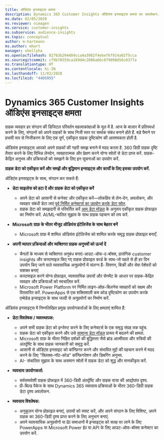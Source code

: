 ```yaml
---
title: ऑडिएंस इनसाइट्स क्षमता
description: Dynamics 365 Customer Insights ऑडियंस इनसाइट्स क्षमता का अवलोकन.
ms.date: 02/05/2020
ms.reviewer: nimagen
ms.service: customer-insights
ms.subservice: audience-insights
ms.topic: conceptual
author: m-hartmann
ms.author: mhart
manager: shellyha
ms.openlocfilehash: 82763b294484cca4a3982f4ebef6f914a02f5cca
ms.sourcegitcommit: cf9b78559ca189d4c2086a66c879098d56c0377a
ms.translationtype: HT
ms.contentlocale: hi-IN
ms.lasthandoff: 11/03/2020
ms.locfileid: "4405955"
---
```

# <a name="dynamics-365-customer-insights-audience-insights-capability"></a>Dynamics 365 Customer Insights ऑडिएंस इनसाइट्स क्षमता

ग्राहक व्यवहार हर संगठन की डिजिटल परिवर्तन महत्वाकांक्षाओं के मूल में है. आज के बाज़ार में प्रतिस्पर्धा करने के लिए, संगठनों को अपने ग्राहकों के साथ निजी स्तर पर सार्थक संबंध बनाने होते हैं. बड़े पैमाने पर प्रभावी रूप से निजीकरण के लिए एक पूर्ण, एकीकृत ग्राहक दृष्टिकोण की आवश्यकता होती है.

ऑडियंस इनसाइट्स आपको अपने ग्राहकों की गहरी समझ बनाने में मदद करता है. 360 डिग्री ग्राहक दृष्टि तैयार करने के लिए विभिन्न लेनदेन, व्यवहारात्मक और प्रेक्षण करने योग्य स्रोतों से डेटा प्राप्त करें. ग्राहक-केंद्रित अनुभव और प्रक्रियाओं को समझने के लिए इन सूचनाओं का उपयोग करें.

**ग्राहक डेटा को एकीकृत करें और समझें और बुद्धिमान इन्साइट्स और कार्यों के लिए इसका उपयोग करें.**

ऑडिएंस इनसाइट्स के साथ, संगठन कर सकते हैं:  

- **डेटा साइलोस को हटा दें और ग्राहक डेटा को एकीकृत करें**

  - अपने डेटा को आसानी से कनेक्ट और एकीकृत करें—लोकप्रिय से लेन-देन, अवलोकन, और व्यवहार संबंधी डेटा लाएं [पूर्व निर्मित कनेक्टर्स का उपयोग करके डेटा स्रोत](data-sources.md).
  - ग्राहक डेटा को समझदारी से परिवर्तित करें [आम डेटा मॉडल](https://docs.microsoft.com/common-data-model/) के अनुरूप एकीकृत ग्राहक प्रोफाइल का निर्माण करें. AI/ML-चालित सुझाव के साथ ग्राहक पहचान को तय करें.

- **Microsoft ग्राफ़ के भीतर मौजूद ऑडियंस इंटेलिजेंस के साथ बेहतर बनें**

  - Microsoft ग्राफ़ में शामिल ऑडियंस इंटेलिजेंस को शामिल करके समृद्ध ग्राहक प्रोफ़ाइल बनाएँ.  

- **अपनी व्यापार प्रक्रियाओं और व्यक्तिगत ग्राहक अनुभवों को ऊर्जा दें**

  - चैनलों के माध्यम से व्यक्तिगत अनुबंध बनाएं-आउट-ऑफ-द-बॉक्स, प्रासंगिक customer insights और कस्टमाइज़ किए गए ग्राहक प्रोफ़ाइल कार्ड के साथ-जो पहले से ही हर दिन उपयोग किए जाने वाले व्यावसायिक अनुप्रयोगों में संलग्न हैं- विपणन, बिक्री और सेवा पेशेवरों को सशक्त बनाएं
  - कस्टमाइज़ करने योग्य प्रोफ़ाइल, व्यावसायिक उपायों और सेगमेंट के आधार पर ग्राहक-केंद्रित व्यवहार और प्रक्रियाओं को स्वचालित करें.
  - Microsoft Power Platform पर निर्मित लाइन-ऑफ़-बिज़नेस व्यवहारों को सक्षम और विस्तारित करें. PowerApps से एक शक्तिशाली कम कोड दृष्टिकोण का उपयोग करके एम्बेडेड इन्साइट्स के साथ जल्दी से अनुप्रयोगों का निर्माण करें.  

ऑडियंस इनसाइट्स में निम्नलिखित प्रमुख उपयोगकर्ताओं के लिए क्षमताएं शामिल हैं:

- **डेटा विश्लेषक / व्यवस्थापक:**

  - अपने सभी ग्राहक डेटा को इन्जेस्ट करने के लिए कनेक्टर्स के एक समृद्ध संग्रह तक पहुंच.
  - ग्राहक डेटा को एकीकृत करने और उसे [सामान्य डेटा मॉडल](https://docs.microsoft.com/common-data-model/) प्रारूप में बदलने की क्षमता.
  - Microsoft ग्राफ़ के भीतर निहित दर्शकों की बुद्धिमत्ता जैसे ब्रांड आत्मीयता और रुचियों की अंतर्दृष्टि के साथ ग्राहक जानकारी को समृद्ध करें.
  - आसानी से ऑडिएंस इनसाइट को कॉन्फ़िगर करने और संभावित मुद्दों की पहचान करने में मदद करने के लिए "क्लिक्स-नॉट-कोड" कॉन्फ़िगरेशन और डिबगिंग अनुभव.
  - AI- संचालित सुझाव के साथ असमान स्रोतों में ग्राहक डेटा को शुद्ध और मानकीकृत करें.  

- **व्यवसाय उपयोगकर्ता:**

  - सर्वसमावेशी ग्राहक प्रोफाइल में 360-डिग्री अंतर्दृष्टि और ग्राहक यात्रा की आद्योपांत दृश्य.
  - प्री-बिल्ड पैकेज के साथ Dynamics 365 व्यवसाय प्रक्रियाओं के भीतर 360-डिग्री ग्राहक डेटा दृश्य अवलोकन.

- **व्यवसाय विश्लेषक:**

  - अनुकूलन योग्य प्रोफ़ाइल बनाएं, उपायों को स्पष्ट करें, और अपने संगठन के लिए विशिष्ट, अपने ग्राहक का 360-डिग्री दृश्य प्राप्त करने के लिए अनुभाग बनाएं.  
  - अपने व्यावसायिक अनुप्रयोगों या BI समाधानों में इन्साइट्स को सतह पर लाने के लिए PowerApps या Microsoft Power BI या API के लिए आउट-ऑफ-बॉक्स कनेक्टर का उपयोग करें.  
